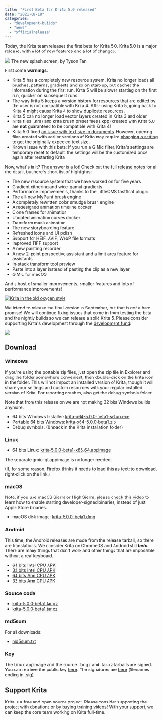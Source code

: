 ```yaml
---
title: "First Beta for Krita 5.0 released"
date: "2021-08-18"
categories: 
  - "development-builds"
  - "news"
  - "officialrelease"
---
```


Today, the Krita team releases the first beta for Krita 5.0. Krita 5.0 is a major release, with a lot of new features and a lot of changes.

![](/images/posts/2021/electrichearts_20201224A_kiki_c1_1080P-1024x512.png) The new splash screen, by Tyson Tan

First some **warnings**:

- Krita 5 has a completely new resource system. Krita no longer loads all brushes, patterns, gradients and so on start-up, but caches the information during the first run. Krita 5 will be slower starting on the first run, quicker on subsequent runs.
- The way Krita 5 keeps a version history for resources that are edited by the user is not compatible with Krita 4. After using Krita 5, going back to Krita 4 might cause Krita 4 to show duplicate resources.
- Krita 5 can no longer load vector layers created in Krita 3 and older.
- Krita files (.kra) and krita brush preset files (.kpp) created with Krita 5.0 are **not** guaranteed to be compatible with Krita 4!
- Krita 5.0 fixed [an issue with text size in documents](/krita-5-0-release-notes/#text_size_dpi_issue_fix). However, opening files created with earlier versions of Krita may require [changing a setting](https://docs.krita.org/en/reference_manual/preferences/general_settings.html#miscellaneous) to get the originally expected text size.
- Known issue with this beta: If you run a G'Mic filter, Krita's settings are temporary reset to default: the settings will be the customized once again after restarting Krita.

Now, what's in it? [The answer is a lot](/krita-5-0-release-notes/)! Check out the full [release notes](/krita-5-0-release-notes/) for all the detail, but here's short list of highlights:

- The new resource system that we have worked on for five years
- Gradient dithering and wide-gamut gradients
- Performance improvements, thanks to the LittleCMS fastfloat plugin
- The all-new MyPaint brush engine
- A completely rewritten color smudge brush engine
- A redesigned animation timeline docker
- Clone frames for animation
- Updated animation curves docker
- Transform mask animation
- The new storyboarding feature
- Refreshed icons and UI polish
- Support for HEIF, AVIF, WebP file formats
- Improved TIFF support
- A new painting recorder
- A new 2-point perspective assistant and a limit area feature for assistants
- In-stack transform tool preview
- Paste into a layer instead of pasting the clip as a new layer
- G'Mic for macOS

And a host of smaller improvements, smaller features and lots of performance improvements!

[![Krita in the old oxygen style](/images/posts/2021/krita-style-change-1024x533.png)](/images/posts/2021/krita-style-change.png)

We intend to release the final version in September, but that is _not_ a hard promise! We will continue fixing issues that come in from testing the beta and the nightly builds so we can release a solid Krita 5. Please consider supporting Krita's development through the [development fund](https://fund.krita.org/):

[![](/images/posts/2021/devfund-1024x346.png)](https://fund.krita.org)

## Download

### Windows

If you're using the portable zip files, just open the zip file in Explorer and drag the folder somewhere convenient, then double-click on the krita icon in the folder. This will not impact an installed version of Krita, though it will share your settings and custom resources with your regular installed version of Krita. For reporting crashes, also get the debug symbols folder.

Note that from this release on we are not making 32 bits Windows builds anymore.

- 64 bits Windows Installer: [krita-x64-5.0.0-beta1-setup.exe](https://download.kde.org/unstable/krita/5.0.0-beta1/krita-x64-5.0.0-beta1-setup.exe)
- Portable 64 bits Windows: [krita-x64-5.0.0-beta1.zip](https://download.kde.org/unstable/krita/5.0.0-beta1/krita-x64-5.0.0-beta1.zip)
- [Debug symbols. (Unpack in the Krita installation folder)](https://download.kde.org/unstable/krita/5.0.0-beta1/krita-x64-5.0.0-beta1-dbg.zip)

### Linux

- 64 bits Linux: [krita-5.0.0-beta1-x86_64.appimage](https://download.kde.org/unstable/krita/5.0.0-beta1/krita-5.0.0-beta1-x86_64.appimage)

The separate gmic-qt appimage is no longer needed.

(If, for some reason, Firefox thinks it needs to load this as text: to download, right-click on the link.)

### macOS

Note: if you use macOS Sierra or High Sierra, please [check this video](https://www.youtube.com/watch?v=3py0kgq95Hk) to learn how to enable starting developer-signed binaries, instead of just Apple Store binaries.

- macOS disk image: [krita-5.0.0-beta1.dmg](https://download.kde.org/unstable/krita/5.0.0-beta1/krita-5.0.0-beta1.dmg)

### Android

This time, the Android releases are made from the release tarball, so there are translations. We consider Krita on ChromeOS and Android still **_beta_**. There are many things that don't work and other things that are impossible without a real keyboard.

- [64 bits Intel CPU APK](https://download.kde.org/unstable/krita/5.0.0-beta1/krita-x86_64-5.0.0-beta1-release-signed.apk)
- [32 bits Intel CPU APK](https://download.kde.org/unstable/krita/5.0.0-beta1/krita-x86-5.0.0-beta1-release-signed.apk)
- [64 bits Arm CPU APK](https://download.kde.org/unstable/krita/5.0.0-beta1/krita-arm64-v8a-5.0.0-beta1-release-signed.apk)
- [32 bits Arm CPU APK](https://download.kde.org/unstable/krita/5.0.0-beta1/krita-armeabi-v7a-5.0.0-beta1-release-signed.apk)

### Source code

- [krita-5.0.0-beta1.tar.gz](https://download.kde.org/unstable/krita/5.0.0-beta1/krita-5.0.0-beta1.tar.gz)
- [krita-5.0.0-beta1.tar.xz](https://download.kde.org/unstable/krita/5.0.0-beta1/krita-5.0.0-beta1.tar.xz)

### md5sum

For all downloads:

- [md5sum.txt](https://download.kde.org/unstable/krita/5.0.0-beta1/md5sum.txt)

### Key

The Linux appimage and the source .tar.gz and .tar.xz tarballs are signed. You can retrieve the public key [here](https://files.kde.org/krita/4DA79EDA231C852B). The signatures are [here](https://download.kde.org/unstable/krita/5.0.0-beta1/) (filenames ending in .sig).

## Support Krita

Krita is a free and open source project. Please consider supporting the project with [donations](https://fund.krita.org) or by [buying training videos!](/shop/) With your support, we can keep the core team working on Krita full-time.
